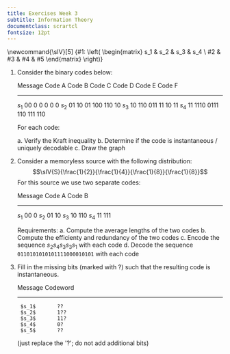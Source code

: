 ```yaml
---
title: Exercises Week 3
subtitle: Information Theory
documentclass: scrartcl
fontsize: 12pt
---
```


\newcommand{\sIV}[5] {#1: \left( \begin{matrix} s_1 & s_2 & s_3 & s_4 \\ #2 & #3 & #4  & #5 \end{matrix} \right)}


1. Consider the binary codes below:

     Message     Code A		   Code B		  Code C	  Code D	  Code E	  Code F
    ---------   --------     -----------	----------	----------	----------	----------
      $s_1$        $00$			$0$			  $0$		  $0$		  $0$		  $0$
      $s_2$        $01$			$10$		  $01$		  $100$		  $110$		  $10$
      $s_3$        $10$			$110$		  $011$		  $11$		  $10$		  $11$
      $s_4$        $11$			$1110$		  $0111$	  $110$		  $111$		  $110$
    
    For each code:
    
    a. Verify the Kraft inequality
    b. Determine if the code is instantaneous / uniquely decodable
    c. Draw the graph


2. Consider a memoryless source with the following distribution:
$$\sIV{S}{\frac{1}{2}}{\frac{1}{4}}{\frac{1}{8}}{\frac{1}{8}}$$
	For this source we use two separate codes:

	  Message      Code A	   Code B
	-----------  ----------  ----------
	  $s_1$        $00$			$0$
	  $s_2$        $01$			$10$
	  $s_3$        $10$			$110$
	  $s_4$        $11$			$111$
	
	Requirements:
	a. Compute the average lengths of the two codes
	b. Compute the efficienty and redundancy of the two codes
	c. Encode the sequence $s_2s_4s_3s_3s_1$ with each code
	d. Decode the sequence `0110101010101111000010101` with each code

1. Fill in the missing bits (marked with ?) such that the resulting code is instantaneous.

	  Message       Codeword
	----------- -------------------
		$s_1$       ??
		$s_2$       1??
		$s_3$       11?
		$s_4$       0?
		$s_5$       ??

	(just replace the '?'; do not add additional bits)
    
